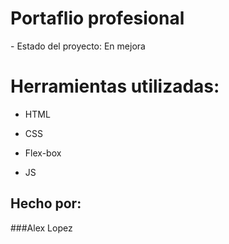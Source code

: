 <h1>Portaflio profesional</h1>
- Estado del proyecto: En mejora

# Herramientas utilizadas:

* HTML

* CSS

* Flex-box

* JS 

## Hecho por:

###Alex Lopez
